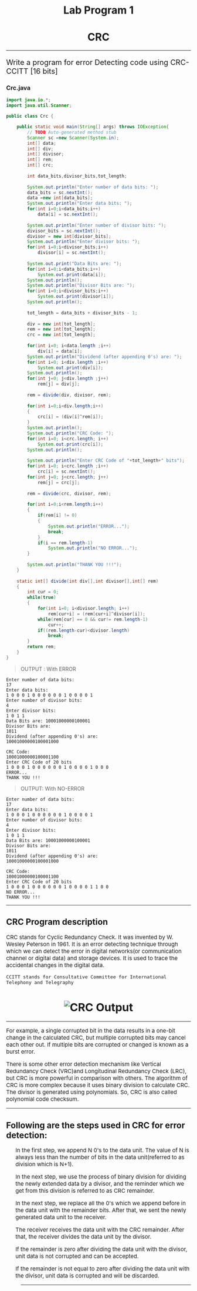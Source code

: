 # <center>Lab Program 1</center>
# <center>CRC</center>
<hr>
<div style="font-size:20px"><p>Write a program for error Detecting code using CRC-CCITT [16 bits]</p>
</div>

### <b>Crc.java </b>
```java
import java.io.*;
import java.util.Scanner;

public class Crc {

	public static void main(String[] args) throws IOException{
		// TODO Auto-generated method stub
		Scanner sc =new Scanner(System.in);
		int[] data;
		int[] div;
		int[] divisor;
		int[] rem;
		int[] crc;
		
		int data_bits,divisor_bits,tot_length;
		
		System.out.println("Enter number of data bits: ");
	    data_bits = sc.nextInt();
	    data =new int[data_bits];
	    System.out.println("Enter data bits: ");
	    for(int i=0;i<data_bits;i++)
	    	data[i] = sc.nextInt();
	    
		System.out.println("Enter number of divisor bits: ");
	    divisor_bits = sc.nextInt();
	    divisor = new int[divisor_bits];
	    System.out.println("Enter divisor bits: ");
	    for(int i=0;i<divisor_bits;i++)
	    	divisor[i] = sc.nextInt();
	    
	    System.out.print("Data Bits are: ");
	    for(int i=0;i<data_bits;i++)
	    	System.out.print(data[i]);
	    System.out.println();
	    System.out.println("Divisor Bits are: ");
	    for(int i=0;i<divisor_bits;i++)
	    	System.out.print(divisor[i]);
	    System.out.println();
	    
	    tot_length = data_bits + divisor_bits - 1;
	    
	    div = new int[tot_length];
	    rem = new int[tot_length];
	    crc = new int[tot_length];
	    
	    for(int i=0; i<data.length ;i++)
	    	div[i] = data[i];
	    System.out.println("Dividend (after appending 0's) are: ");
	    for(int i=0; i<div.length ;i++)
	    	System.out.print(div[i]);
	    System.out.println();
	    for(int j=0; j<div.length ;j++)
	    	rem[j] = div[j];
	    
	    rem = divide(div, divisor, rem);
	    
	    for(int i=0;i<div.length;i++) 
	    {
	    	crc[i] = (div[i]^rem[i]);
	    }
	    System.out.println();
	    System.out.println("CRC Code: ");
	    for(int i=0; i<crc.length; i++)
	    	System.out.print(crc[i]);
	    System.out.println();
	    
	    System.out.println("Enter CRC Code of "+tot_length+" bits");
	    for(int i=0; i<crc.length ;i++)
	    	crc[i] = sc.nextInt();
	    for(int j=0; j<crc.length; j++)
	    	rem[j] = crc[j];
	    
	    rem = divide(crc, divisor, rem);
	    
	    for(int i=0;i<rem.length;i++)
	    {
	    	if(rem[i] != 0)
	    	{
	    		System.out.println("ERROR...");
	    		break;
	    	}
	    	if(i == rem.length-1)
	    		System.out.println("NO ERROR...");
	    }
	    
	    System.out.println("THANK YOU !!!");
 	}
	
	static int[] divide(int div[],int divisor[],int[] rem)
	{
		int cur = 0;
		while(true)
		{
			for(int i=0; i<divisor.length; i++)
				rem[cur+i] = (rem[cur+i]^divisor[i]);
			while(rem[cur] == 0 && cur!= rem.length-1)
				cur++;
			if((rem.length-cur)<divisor.length)
				break;
		}
		return rem;
	}
}
```

> OUTPUT : With ERROR
```shell
Enter number of data bits: 
17
Enter data bits: 
1 0 0 0 1 0 0 0 0 0 0 1 0 0 0 0 1
Enter number of divisor bits: 
4
Enter divisor bits: 
1 0 1 1
Data Bits are: 10001000000100001
Divisor Bits are:
1011
Dividend (after appending 0's) are:
10001000000100001000

CRC Code:
10001000000100001100
Enter CRC Code of 20 bits
1 0 0 0 1 0 0 0 0 0 0 1 0 0 0 0 1 0 0 0
ERROR...
THANK YOU !!!
```
> OUTPUT: With NO-ERROR
```shell
Enter number of data bits: 
17
Enter data bits: 
1 0 0 0 1 0 0 0 0 0 0 1 0 0 0 0 1
Enter number of divisor bits: 
4
Enter divisor bits: 
1 0 1 1 
Data Bits are: 10001000000100001
Divisor Bits are:
1011
Dividend (after appending 0's) are:
10001000000100001000

CRC Code:
10001000000100001100
Enter CRC Code of 20 bits
1 0 0 0 1 0 0 0 0 0 0 1 0 0 0 0 1 1 0 0
NO ERROR...
THANK YOU !!!
```
<hr>

<div style="font-size:15px">
<h2>CRC Program description</h2>
<p>
	CRC stands for Cyclic Redundancy Check. It was invented by W. Wesley Peterson in 1961. It is an error detecting technique through which we can detect the error in digital networks(or communication channel or digital data) and storage devices. It is used to trace the accidental changes in the digital data.
	
	CCITT stands for Consultative Committee for International Telephony and Telegraphy
</p>

# <center>![CRC Output](crc.png)</center>
___
<p>For example, a single corrupted bit in the data results in a one-bit change in the calculated CRC, but multiple corrupted bits may cancel each other out. If multiple bits are corrupted or changed is known as a burst error.

There is some other error detection mechanism like Vertical Redundancy Check (VRC)and Longitudinal Redundancy Check (LRC), but CRC is more powerful in comparison with others. The algorithm of CRC is more complex because it uses binary division to calculate CRC. The divisor is generated using polynomials. So, CRC is also called polynomial code checksum.</p>
____
<h2>Following are the steps used in CRC for error detection:</h2>
<div>
<ol>In the first step, we append N 0's to the data unit. The value of N is always less than the number of bits in the data unit(referred to as division which is N+1).</ol>
<ol>In the next step, we use the process of binary division for dividing the newly extended data by a divisor, and the reminder which we get from this division is referred to as CRC remainder.</ol>
<ol>In the next step, we replace all the 0's which we append before in the data unit with the remainder bits. After that, we sent the newly generated data unit to the receiver.</ol>
<ol>The receiver receives the data unit with the CRC remainder. After that, the receiver divides the data unit by the divisor.</ol>
<ol>If the remainder is zero after dividing the data unit with the divisor, unit data is not corrupted and can be accepted.</ol>

<ol>If the remainder is not equal to zero after dividing the data unit with the divisor, unit data is corrupted and will be discarded.</ol>
</div>
</div>

> ------
